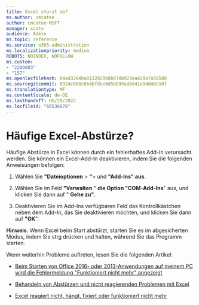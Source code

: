 ```yaml
---
title: Excel stürzt ab?
ms.author: cmcatee
author: cmcatee-MSFT
manager: scotv
audience: Admin
ms.topic: reference
ms.service: o365-administration
ms.localizationpriority: medium
ROBOTS: NOINDEX, NOFOLLOW
ms.custom:
- "2200003"
- "157"
ms.openlocfilehash: b4ad3204ba8132820b8b878b923ea829a7a58588
ms.sourcegitcommit: 8324c868c664bfdee6d5bb99ad8d41e9dd46d10f
ms.translationtype: MT
ms.contentlocale: de-DE
ms.lasthandoff: 06/29/2022
ms.locfileid: "66536678"
---
```

# <a name="frequent-excel-crashes"></a>Häufige Excel-Abstürze?

Häufige Abstürze in Excel können durch ein fehlerhaftes Add-In verursacht werden. Sie können ein Excel-Add-In deaktivieren, indem Sie die folgenden Anweisungen befolgen:
  
1. Wählen Sie **"Dateioptionen** \> **"**\> und **"Add-Ins" aus**.

2. Wählen Sie im Feld **"Verwalten** " **die Option "COM-Add-Ins**" aus, und klicken Sie dann auf " **Gehe zu"**.

3. Deaktivieren Sie im Add-Ins verfügbaren Feld das Kontrollkästchen neben dem Add-In, das Sie deaktivieren möchten, und klicken Sie dann auf **"OK**".

**Hinweis**: Wenn Excel beim Start abstürzt, starten Sie es im abgesicherten Modus, indem Sie strg drücken und halten, während Sie das Programm starten.
  
Wenn weiterhin Probleme auftreten, lesen Sie die folgenden Artikel:
  
- [Beim Starten von Office 2016- oder 2013-Anwendungen auf meinem PC wird die Fehlermeldung "Funktioniert nicht mehr" angezeigt](https://support.microsoft.com/office/i-get-a-stopped-working-error-when-i-start-office-applications-on-my-pc-52bd7985-4e99-4a35-84c8-2d9b8301a2fa)

- [Behandeln von Abstürzen und nicht reagierenden Problemen mit Excel](https://support.microsoft.com/help/2758592/how-to-troubleshoot-crashing-and-not-responding-issues-with-excel)

- [Excel reagiert nicht, hängt, fixiert oder funktioniert nicht mehr](https://support.microsoft.com/office/excel-not-responding-hangs-freezes-or-stops-working-37e7d3c9-9e84-40bf-a805-4ca6853a1ff4)

